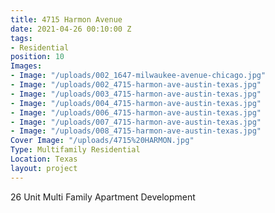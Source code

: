 ```yaml
---
title: 4715 Harmon Avenue
date: 2021-04-26 00:10:00 Z
tags:
- Residential
position: 10
Images:
- Image: "/uploads/002_1647-milwaukee-avenue-chicago.jpg"
- Image: "/uploads/002_4715-harmon-ave-austin-texas.jpg"
- Image: "/uploads/003_4715-harmon-ave-austin-texas.jpg"
- Image: "/uploads/004_4715-harmon-ave-austin-texas.jpg"
- Image: "/uploads/006_4715-harmon-ave-austin-texas.jpg"
- Image: "/uploads/007_4715-harmon-ave-austin-texas.jpg"
- Image: "/uploads/008_4715-harmon-ave-austin-texas.jpg"
Cover Image: "/uploads/4715%20HARMON.jpg"
Type: Multifamily Residential
Location: Texas
layout: project
---
```


26 Unit Multi Family Apartment Development

